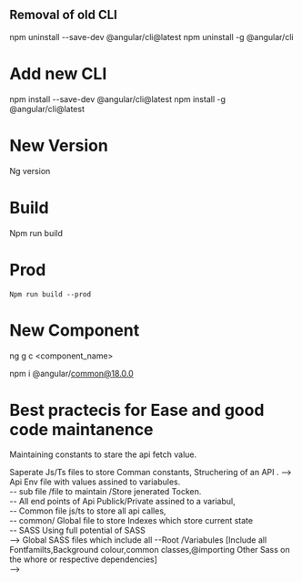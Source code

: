 ## Removal of old CLI
npm uninstall --save-dev @angular/cli@latest
npm uninstall -g @angular/cli


# Add new CLI
npm install --save-dev @angular/cli@latest
npm install -g @angular/cli@latest

# New Version
 Ng version
# Build
 Npm run build
  # Prod
    Npm run build --prod

# New Component
ng g c <component_name>

npm i  @angular/common@18.0.0   

# Best practecis for Ease and good code maintanence 
Maintaining constants to stare the api fetch value.

Saperate Js/Ts files to store Comman constants,
  Struchering of an API .
   --> Api Env file with values assined to variabules.  
      -- sub file /file to maintain /Store jenerated Tocken.  
   -- All end points of Api Publick/Private assined to a variabul,  
   -- Common file js/ts to store all api calles,   
   -- common/ Global file to store Indexes which store current state  
   -- SASS Using full potential of SASS    
         --> Global SASS files which include all --Root /Variabules [Include all Fontfamilts,Background colour,common 
             classes,@importing Other Sass on the whore or respective dependencies]  
   --> 



